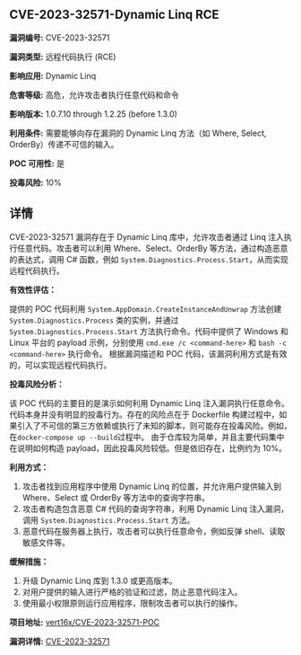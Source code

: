 ## CVE-2023-32571-Dynamic Linq RCE

**漏洞编号:** CVE-2023-32571

**漏洞类型:** 远程代码执行 (RCE)

**影响应用:** Dynamic Linq

**危害等级:** 高危，允许攻击者执行任意代码和命令

**影响版本:** 1.0.7.10 through 1.2.25 (before 1.3.0)

**利用条件:** 需要能够向存在漏洞的 Dynamic Linq 方法（如 Where, Select, OrderBy）传递不可信的输入。

**POC 可用性:** 是

**投毒风险:** 10%

## 详情

CVE-2023-32571 漏洞存在于 Dynamic Linq 库中，允许攻击者通过 Linq 注入执行任意代码。攻击者可以利用 Where、Select、OrderBy 等方法，通过构造恶意的表达式，调用 C# 函数，例如 `System.Diagnostics.Process.Start`，从而实现远程代码执行。

**有效性评估：**

提供的 POC 代码利用 `System.AppDomain.CreateInstanceAndUnwrap` 方法创建 `System.Diagnostics.Process` 类的实例，并通过 `System.Diagnostics.Process.Start` 方法执行命令。代码中提供了 Windows 和 Linux 平台的 payload 示例，分别使用 `cmd.exe /c <command-here>` 和 `bash -c <command-here>` 执行命令。
根据漏洞描述和 POC 代码，该漏洞利用方式是有效的，可以实现远程代码执行。

**投毒风险分析：**

该 POC 代码的主要目的是演示如何利用 Dynamic Linq 注入漏洞执行任意命令。代码本身并没有明显的投毒行为。存在的风险点在于 Dockerfile 构建过程中，如果引入了不可信的第三方依赖或执行了未知的脚本，则可能存在投毒风险。例如，在`docker-compose up --build`过程中。
由于仓库较为简单，并且主要代码集中在说明如何构造 payload，因此投毒风险较低。但是依旧存在，比例约为 10%。

**利用方式：**

1.  攻击者找到应用程序中使用 Dynamic Linq 的位置，并允许用户提供输入到 Where、Select 或 OrderBy 等方法中的查询字符串。
2.  攻击者构造包含恶意 C# 代码的查询字符串，利用 Dynamic Linq 注入漏洞，调用 `System.Diagnostics.Process.Start` 方法。
3.  恶意代码在服务器上执行，攻击者可以执行任意命令，例如反弹 shell、读取敏感文件等。

**缓解措施：**

1.  升级 Dynamic Linq 库到 1.3.0 或更高版本。
2.  对用户提供的输入进行严格的验证和过滤，防止恶意代码注入。
3.  使用最小权限原则运行应用程序，限制攻击者可以执行的操作。

**项目地址:** [vert16x/CVE-2023-32571-POC](https://github.com/vert16x/CVE-2023-32571-POC)

**漏洞详情:** [CVE-2023-32571](https://nvd.nist.gov/vuln/detail/CVE-2023-32571)